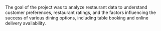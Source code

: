 The goal of the project was to analyze restaurant data to understand customer preferences, restaurant ratings, and the factors influencing the success of various dining options, including table booking and online delivery availability.
